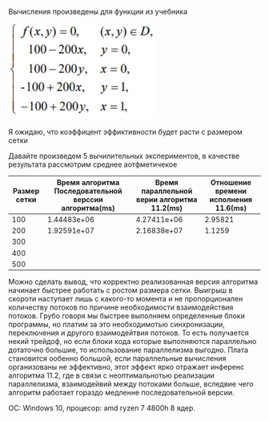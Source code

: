 Вычисления произведены для функции из учебника

![alt text](Screenshot_1.png)

Я ожидаю, что коэффицент эффиктивности будет расти с размером сетки

Давайте произведем 5 вычилительных экспериментов, в качестве результата рассмотрим среднее аотфметичекое 

|Размер сетки|Время алгоритма Последовательной верссии алгоритма(ms)|Время параллельной верии алгоритма 11.2(ms)| Отношение времени исполнения 11.6(ms)|
|---|---|---|---|
|100|1.44483e+06|4.27411e+06|2.95821|
|200|1.92591e+07|2.16838e+07|1.1259|
|300||||
|400||||
|500||||



Можно сделать вывод, что корректно реализованная версия алгоритма начинает быстрее работать с ростом размера сетки. Выигрыш в скороти наступает лишь с какого-то момента и не пропорционален количеству потоков по причине необходимости взаимодействия потоков. Грубо говоря мы быстрее выполняем определенные блоки программы, но платим за это необходимотью синхронизации, переключения и другого взаимодейтвия потоков. То есть получается некий трейдоф, но если блоки кода которые выполняются параллельно дотаточно большие, то использование параллелизма выгодно. Плата становится ообенно большой, если параллельные вычисления организованы не эффективно, этот эффект ярко отражает инференс алгоритма 11.2, где в связи с неоптимальнотью реализации параллелизма, взаимодейвий между потоками больше, вследвие чего алгоритм работает гораздо медленне последовательной версии.



ОС: Windows 10, процесор: amd ryzen 7 4800h 8 ядер.
